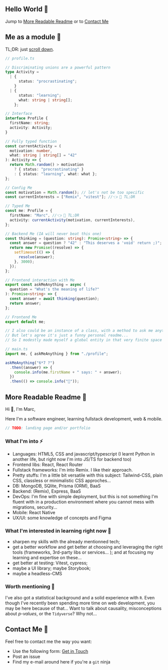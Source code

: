 ## Hello World 👋

Jump to [More Readable Readme](#human-readable) or to [Contact Me](#contact-me)

## Me as a module 🤖

TL;DR: just [scroll down](#human-readable).

```typescript
// profile.ts

// Discriminating unions are a powerful pattern
type Activity =
  | {
      status: "procrastinating";
    }
  | {
      status: "learning";
      what: string | string[];
    };

// Interface
interface Profile {
  firstName: string;
  activity: Activity;
}

// Fully typed function
const currentActivity = (
  motivation: number,
  what: string | string[] = "42"
): Activity => {
  return Math.random() > motivation
    ? { status: "procrastinating" }
    : { status: "learning", what: what };
};

// Config Me
const motivation = Math.random(); // let's not be too specific
const currentInterests = ["Remix", "vitest"]; //👈 👀 TL;DR

// Typed Me
const me: Profile = {
  firstName: "Marc", //👈 👾 TL;DR
  activity: currentActivity(motivation, currentInterests),
};

// Backend Me (IA will never beat this one)
const thinking = (question: string): Promise<string> => {
  const answer = question ? "42" : "This deserves a 'void' return ;)";
  return new Promise((resolve) => {
    setTimeout(() => {
      resolve(answer);
    }, 3000);
  });
};

// Frontend interaction with Me
export const askMeAnything = async (
  question = "What's the meaning of life?"
): Promise<string> => {
  const answer = await thinking(question);
  return answer;
};

// Frontend Me
export default me;

// I also could be an instance of a class, with a method to ask me anything...
// But let's agree it's just a funny personal readme...
// So I modestly made myself a global entity in that very finite space ;)
```

```typescript
// main.ts
import me, { askMeAnything } from "./profile";

askMeAnything("6*7 ?")
  .then((answer) => {
    console.info(me.firstName + " says: " + answer);
  })
  .then(() => console.info("👋"));
```

## More Readable Readme 🙂 <a id="human-readable"></a>

Hi 👋, I'm Marc,

Here I'm a software engineer, learning fullstack development, web & mobile.

```javascript
// TODO: landing page and/or portfolio
```

### What I'm into ⚡

- Languages: HTML5, CSS and javascript/typescript (I learnt Python in another life, but right now I'm into JS/TS for backend too)
- Frontend libs: React, React Router
- Fullstack frameworks: I'm into Remix. I like their approach.
- Pretty stuffs: I'm a little bit versatile with this subject: Tailwind-CSS, plain CSS, classless or minimalistic CSS approches...
- DB: MongoDB, SQlite, Prisma (ORM), BaaS
- Backend: (Remix), Express, BaaS
- DevOps: I'm fine with simple deployment, but this is not something I'm fluent with in a production environment where you cannot mess with migrations, security...
- Mobile: React Native
- UX/UI: some knowledge of concepts and Figma

### What I'm interested in learning right now 🌱

- sharpen my skills with the already mentionned tech;
- get a better workflow and get better at choosing and leveraging the right tools (frameworks, 3rd-party libs or services... ); and at focusing my learning and expertise on these...
- get better at testing: Vitest, cypress;
- maybe a UI library; maybe Storybook;
- maybe a headless-CMS

### Worth mentioning 🔧

I've also got a statistical background and a solid experience with `R`. Even though I've recently been spending more time on web development, you may be here because of that... Want to talk about causality, misconceptions about _p-values_, or the `Tidyverse`? Why not...

## Contact Me 💬 <a id="contact-me"></a>

Feel free to contact me the way you want:

- Use the following form: [Get in Touch](https://docs.google.com/forms/d/e/1FAIpQLSfmyFu69z6uW5NCthyDgYdp9gBESK-GErWL6AW589uApaweAg/viewform?usp=sf_link)
- Post an issue
- Find my e-mail around here if you're a `git` ninja
